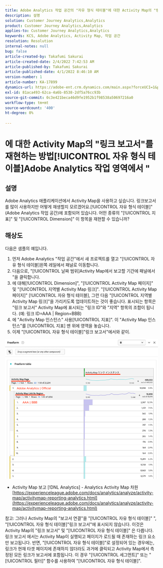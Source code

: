 ```yaml
---
title: Adobe Analytics 작업 공간의 "자유 형식 테이블"에 대한 Activity Map의 "링크 보고서"를 재생하는 방법
description: 설명
solution: Customer Journey Analytics,Analytics
product: Customer Journey Analytics,Analytics
applies-to: Customer Journey Analytics,Analytics
keywords: KCS, Adobe Analytics, Activity Map, 작업 공간
resolution: Resolution
internal-notes: null
bug: false
article-created-by: Takafumi Sakurai
article-created-date: 2/4/2022 7:42:53 AM
article-published-by: Takafumi Sakurai
article-published-date: 4/1/2022 8:46:10 AM
version-number: 1
article-number: KA-17899
dynamics-url: https://adobe-ent.crm.dynamics.com/main.aspx?forceUCI=1&pagetype=entityrecord&etn=knowledgearticle&id=c22fb80d-8e85-ec11-8d21-0022480855a4
exl-id: 81aca493-62ca-4a6b-8538-2df5a76cc93b
source-git-commit: 0c3e421beca46d9fe1952b1f98538a50697216a0
workflow-type: tm+mt
source-wordcount: '400'
ht-degree: 0%

---
```


# 에 대한 Activity Map의 &quot;링크 보고서&quot;를 재현하는 방법[!UICONTROL 자유 형식 테이블]Adobe Analytics 작업 영역에서 &quot;

## 설명

Adobe Analytics 애플리케이션에서 Activity Map을 사용하고 싶습니다. 링크보고서를 많이 사용하지만 어떻게 재생할지 모르겠어요.[!UICONTROL 자유 형식 테이블]&quot;(Adobe Analytics 작업 공간)에 포함되어 있습니다. 어떤 종류의 &quot;[!UICONTROL 지표]&quot; 및 &quot;[!UICONTROL Dimension]&quot; 이 항목을 재현할 수 있습니까?

## 해상도


다음은 샘플의 예입니다.

1. 먼저 Adobe Analytics &quot;작업 공간&quot;에서 새 프로젝트를 열고 &quot;[!UICONTROL 자유 형식 테이블]왼쪽 레일에서 패널로 이동합니다. 
2. 다음으로, &quot;[!UICONTROL 날짜 범위]Activity Map에서 보고할 기간에 패널에서 &quot;을 클릭합니다.
3. 에 대해[!UICONTROL Dimension]&quot;, &quot;[!UICONTROL Activity Map 페이지]&quot; 및 &quot;[!UICONTROL 지역별 Activity Map 링크]&quot;. &quot;[!UICONTROL Activity Map 페이지]&quot; [!UICONTROL 자유 형식 테이블], 그런 다음 &quot;[!UICONTROL 지역별 Activity Map 링크]&quot;을 가리키도록 업데이트하는 것이 좋습니다. 표시되는 항목은 &quot;링크 보고서&quot; Activity Map에 표시되는 &quot;링크 ID&quot;와 &quot;지역&quot; 항목의 조합이 됩니다. (예: 링크 ID=AAA | Region=BBB)
4. 에 &quot;Activity Map 인스턴스&quot; 사용[!UICONTROL 지표]&quot;. 이 &quot;Activity Map 인스턴스&quot;를 [!UICONTROL 지표] 맨 위에 영역을 놓습니다.
5. 이제 &quot;[!UICONTROL 자유 형식 테이블]&quot;링크 보고서&quot;에서와 같이.

![](assets/ce099307-8f85-ec11-8d21-0022480855a4.png)

* Activity Map 보고 [!DNL Analytics] - Analytics Activity Map 차원
[https://experienceleague.adobe.com/docs/analytics/analyze/activity-map/activitymap-reporting-analytics.html](https://experienceleague.adobe.com/docs/analytics/analyze/activity-map/activitymap-reporting-analytics.html)

참고: 그러나 Activity Map의 &quot;보고서 연결&quot;을 &quot;[!UICONTROL 자유 형식 테이블]&quot; &quot;, &quot;[!UICONTROL 자유 형식 테이블]&quot;링크 보고서&quot;에 표시되지 않습니다. 이것은 Activity Map의 &quot;링크 보고서&quot; 및 &quot;[!UICONTROL 자유 형식 테이블]&quot; 은 다릅니다. 링크 보고서 에서는 Activity Map이 실행되고 페이지가 로드될 때 존재하는 링크 요소만 보고됩니다. 반면, &quot;[!UICONTROL 자유 형식 테이블]&quot;로 설정되어 있는 경우에는, 링크가 현재 타겟 페이지에 존재하지 않더라도 과거에 클릭되고 Activity Map에서 측정된 모든 링크가 보고서에 포함됩니다. 이 경우 &quot;[!UICONTROL 세그먼트]&quot; 또는 &quot;[!UICONTROL 필터]&quot; 함수를 사용하여 &quot;[!UICONTROL 자유 형식 테이블]&quot;.
